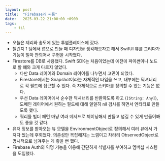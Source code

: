```yaml
---
layout: post
title:  "Firebase와 씨름"
date:   2025-03-22 21:00:00 +0900
tags:
    - til
---
```


- 오늘은 제리와 송도에 있는 투썸플레이스에 갔다.
- 챌린지 1 팀에서 앱으로 만들 때 디자인을 생각해오자고 해서 SwifUI 뷰를 그리다가 기능이 얼마 안되어서 구현을 시작했다.
- Firestore를 DB로 사용했다. Swift SDK는 처음이었는데 예전에 파이썬이나 노드로 할 떄와 크게 다르지 않았다.
  - 다만 Data 레이어와 Domain 레이어를 나누면서 고민이 되었다.
  - Firestore에서는 Snapshot이라는 자체적인 타입을 쓰고, 내부에는 딕셔너리로 각 필드에 접근할 수 있다. 즉 자체적으로 스키마를 정의할 수 있는 기능은 없다.
  - 우선 Data 레이어에서 순수한 딕셔너리를 반환하도록 하고 (`[String: Any]`), 도메인 레이어에서 원하는 필드에 대해 일일히 nil 검사를 하면서 엔티티로 만들도록 했다.
  - 쿼리를 빌더 패턴 마냥 여러 메서드로 체이닝해서 만들고 넘길 수 있게 만들어봐도 좋을 것 같다.
- 유저 정보를 받아오는 뷰 모델을 EnvironmentObject로 정의해서 여러 뷰에서 가져다 썼는데 후회했다. 의존성만 복잡해지는 느낌이고 차라리 ObservedObject로 명시적으로 넘겨주는 게 좋을 뻔 했다.
- Firebase Auth의 익명 기능을 이용해 간단하게 식별자를 부여하고 멤버십 시스템을 도입했다.

